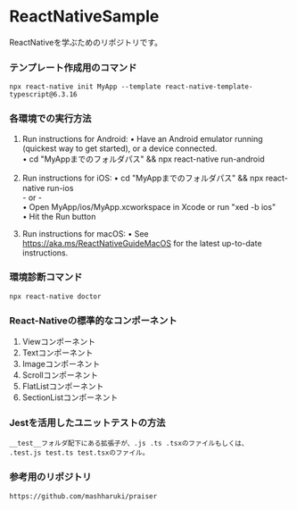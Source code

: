 # ReactNativeSample
ReactNativeを学ぶためのリポジトリです。

### テンプレート作成用のコマンド
   `npx react-native init MyApp --template react-native-template-typescript@6.3.16`

### 各環境での実行方法
   1. Run instructions for Android:
      • Have an Android emulator running (quickest way to get started), or a device connected.  
      • cd "MyAppまでのフォルダパス" && npx react-native run-android  
  
   2. Run instructions for iOS:
    • cd "MyAppまでのフォルダパス" && npx react-native run-ios  
    - or -  
    • Open MyApp/ios/MyApp.xcworkspace in Xcode or run "xed -b ios"  
    • Hit the Run button  
    
   3. Run instructions for macOS:
    • See https://aka.ms/ReactNativeGuideMacOS for the latest up-to-date instructions.  
    
### 環境診断コマンド
   `npx react-native doctor`

### React-Nativeの標準的なコンポーネント
   1. Viewコンポーネント
   2. Textコンポーネント
   3. Imageコンポーネント
   4. Scrollコンポーネント
   5. FlatListコンポーネント
   6. SectionListコンポーネント　

### Jestを活用したユニットテストの方法
    __test__フォルダ配下にある拡張子が、.js .ts .tsxのファイルもしくは、  
    .test.js test.ts test.tsxのファイル。

### 参考用のリポジトリ
    https://github.com/mashharuki/praiser
